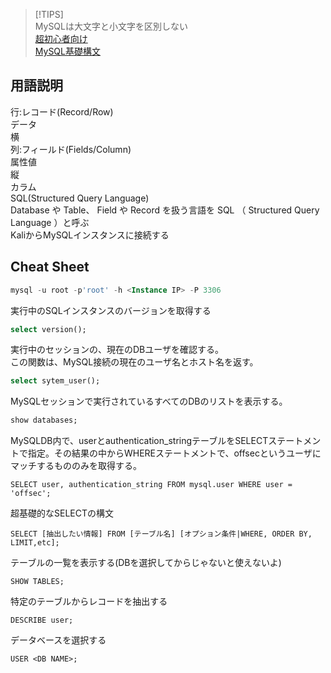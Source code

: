 > [!TIPS]  
> MySQLは大文字と小文字を区別しない  
> [超初心者向け](https://qiita.com/FumiyaShibusawa/items/2e3b30ceedeafff0bce2)  
> [MySQL基礎構文](https://qiita.com/Fendo181/items/2be9a0f28fb0805794b0#%E3%83%86%E3%83%BC%E3%83%96%E3%83%AB%E4%B8%80%E8%A6%A7%E3%82%92%E8%A6%8B%E3%82%8B)


## 用語説明

行:レコード(Record/Row)  
データ  
横  
列:フィールド(Fields/Column)  
属性値  
縦  
カラム  
SQL(Structured Query Language)  
Database や Table、 Field や Record を扱う言語を SQL （ Structured Query Language ）と呼ぶ  
KaliからMySQLインスタンスに接続する    

## Cheat Sheet
```.sql
mysql -u root -p'root' -h <Instance IP> -P 3306
```
  
実行中のSQLインスタンスのバージョンを取得する
```.sql
select version();
```

実行中のセッションの、現在のDBユーザを確認する。  
この関数は、MySQL接続の現在のユーザ名とホスト名を返す。
```.sql
select sytem_user();
```

MySQLセッションで実行されているすべてのDBのリストを表示する。
```.sql
show databases;
```

MySQLDB内で、userとauthentication_stringテーブルをSELECTステートメントで指定。その結果の中からWHEREステートメントで、offsecというユーザにマッチするもののみを取得する。
```
SELECT user, authentication_string FROM mysql.user WHERE user = 'offsec';
```

超基礎的なSELECTの構文
```
SELECT [抽出したい情報] FROM [テーブル名] [オプション条件|WHERE, ORDER BY, LIMIT,etc];
```

テーブルの一覧を表示する(DBを選択してからじゃないと使えないよ)
```
SHOW TABLES;
```

特定のテーブルからレコードを抽出する
```
DESCRIBE user;
```

データベースを選択する
```
USER <DB NAME>;
```


